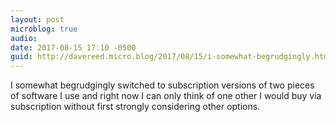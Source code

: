 ```yaml
---
layout: post
microblog: true
audio: 
date: 2017-08-15 17:10 -0500
guid: http://davereed.micro.blog/2017/08/15/i-somewhat-begrudgingly.html
---
```

I somewhat begrudgingly switched to subscription versions of two pieces of software I use and right now I can only think of one other I would buy via subscription without first strongly considering other options.
